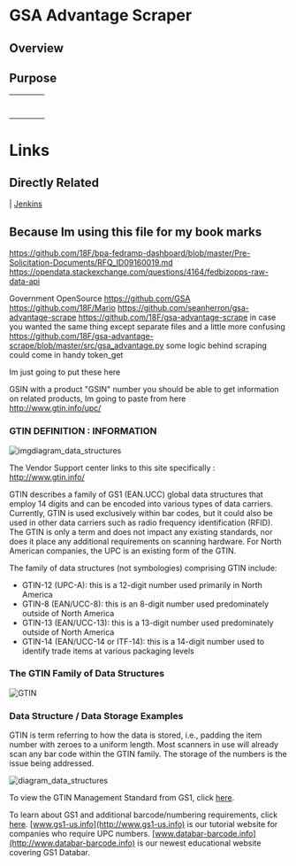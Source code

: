 GSA Advantage Scraper
===========



## Overview

## Purpose



|      |      |      |      |
| ---- | ---- | ---- | ---- |
|      |      |      |      |
|      |      |      |      |
|      |      |      |      |
|      |      |      |      |
|      |      |      |      |
|      |      |      |      |
|      |      |      |      |


# Links
## Directly Related
 | [Jenkins](hudson.govconsvcs.com:8080)



## Because Im using this file for my book marks

https://github.com/18F/bpa-fedramp-dashboard/blob/master/Pre-Solicitation-Documents/RFQ_ID09160019.md
https://opendata.stackexchange.com/questions/4164/fedbizopps-raw-data-api


Government OpenSource
https://github.com/GSA
https://github.com/18F/Mario
https://github.com/seanherron/gsa-advantage-scrape
https://github.com/18F/gsa-advantage-scrape
in case you wanted the same thing except separate files and a little more confusing
https://github.com/18F/gsa-advantage-scrape/blob/master/src/gsa_advantage.py
some logic behind scraping could come in handy token_get

Im just going to put these here

GSIN
with a product "GSIN" number you should be able to get information on related products, Im going to paste from here  
http://www.gtin.info/upc/

### GTIN DEFINITION : INFORMATION

![![img](http://www.gtin.info/wp-content/uploads/2013/12/diagram_data_structures1.png)diagram_data_structures](http://www.gtin.info/wp-content/uploads/2013/12/diagram_data_structures1.png)

The Vendor Support center links to this site specifically : http://www.gtin.info/

GTIN describes a family of GS1 (EAN.UCC) global data structures that employ 14 digits and can be encoded into various types of data carriers. Currently, GTIN is used exclusively within bar codes, but it could also be used in other data carriers such as radio frequency identification (RFID). The GTIN is only a term and does not impact any existing standards, nor does it place any additional requirements on scanning hardware. For North American companies, the UPC is an existing form of the GTIN.

The family of data structures (not symbologies) comprising GTIN include:

*   GTIN-12 (UPC-A): this is a 12-digit number used primarily in North America
*   GTIN-8 (EAN/UCC-8): this is an 8-digit number used predominately outside of North America
*   GTIN-13 (EAN/UCC-13): this is a 13-digit number used predominately outside of North America
*   GTIN-14 (EAN/UCC-14 or ITF-14): this is a 14-digit number used to identify trade items at various packaging levels

### The GTIN Family of Data Structures

![GTIN](http://gtin.info/wp-content/uploads/2013/12/diagram_gtin_fam.png)





### Data Structure / Data Storage Examples

GTIN is term referring to how the data is stored, i.e., padding the item number with zeroes to a uniform length. Most scanners in use will already scan any bar code within the GTIN family. The storage of the numbers is the issue being addressed.

![diagram_data_structures](http://www.gtin.info/wp-content/uploads/2013/12/diagram_data_structures1.png)

To view the GTIN Management Standard from GS1, click [here](http://www.gs1.org/sites/default/files/docs/barcodes/GS1_GTIN_Management_Standard.pdf ).

To learn about GS1 and additional barcode/numbering requirements, click [here](http://www.gs1-us.info/). [www.gs1-us.info](http://www.gs1-us.info) is our tutorial website for companies who require UPC numbers. [www.databar-barcode.info](http://www.databar-barcode.info) is our newest educational website covering GS1 Databar.

